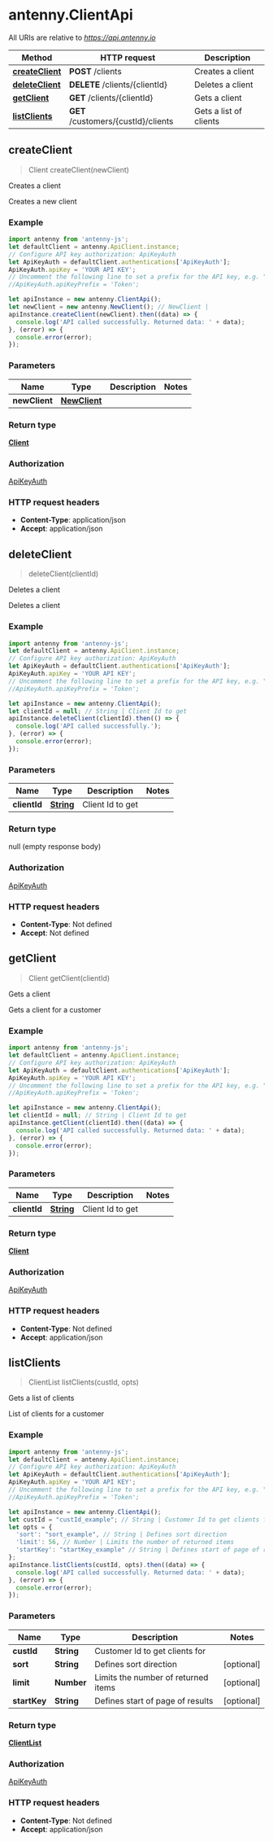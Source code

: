 # antenny.ClientApi

All URIs are relative to *https://api.antenny.io*

Method | HTTP request | Description
------------- | ------------- | -------------
[**createClient**](ClientApi.md#createClient) | **POST** /clients | Creates a client
[**deleteClient**](ClientApi.md#deleteClient) | **DELETE** /clients/{clientId} | Deletes a client
[**getClient**](ClientApi.md#getClient) | **GET** /clients/{clientId} | Gets a client
[**listClients**](ClientApi.md#listClients) | **GET** /customers/{custId}/clients | Gets a list of clients



## createClient

> Client createClient(newClient)

Creates a client

Creates a new client

### Example

```javascript
import antenny from 'antenny-js';
let defaultClient = antenny.ApiClient.instance;
// Configure API key authorization: ApiKeyAuth
let ApiKeyAuth = defaultClient.authentications['ApiKeyAuth'];
ApiKeyAuth.apiKey = 'YOUR API KEY';
// Uncomment the following line to set a prefix for the API key, e.g. "Token" (defaults to null)
//ApiKeyAuth.apiKeyPrefix = 'Token';

let apiInstance = new antenny.ClientApi();
let newClient = new antenny.NewClient(); // NewClient | 
apiInstance.createClient(newClient).then((data) => {
  console.log('API called successfully. Returned data: ' + data);
}, (error) => {
  console.error(error);
});

```

### Parameters


Name | Type | Description  | Notes
------------- | ------------- | ------------- | -------------
 **newClient** | [**NewClient**](NewClient.md)|  | 

### Return type

[**Client**](Client.md)

### Authorization

[ApiKeyAuth](../README.md#ApiKeyAuth)

### HTTP request headers

- **Content-Type**: application/json
- **Accept**: application/json


## deleteClient

> deleteClient(clientId)

Deletes a client

Deletes a client

### Example

```javascript
import antenny from 'antenny-js';
let defaultClient = antenny.ApiClient.instance;
// Configure API key authorization: ApiKeyAuth
let ApiKeyAuth = defaultClient.authentications['ApiKeyAuth'];
ApiKeyAuth.apiKey = 'YOUR API KEY';
// Uncomment the following line to set a prefix for the API key, e.g. "Token" (defaults to null)
//ApiKeyAuth.apiKeyPrefix = 'Token';

let apiInstance = new antenny.ClientApi();
let clientId = null; // String | Client Id to get
apiInstance.deleteClient(clientId).then(() => {
  console.log('API called successfully.');
}, (error) => {
  console.error(error);
});

```

### Parameters


Name | Type | Description  | Notes
------------- | ------------- | ------------- | -------------
 **clientId** | [**String**](.md)| Client Id to get | 

### Return type

null (empty response body)

### Authorization

[ApiKeyAuth](../README.md#ApiKeyAuth)

### HTTP request headers

- **Content-Type**: Not defined
- **Accept**: Not defined


## getClient

> Client getClient(clientId)

Gets a client

Gets a client for a customer

### Example

```javascript
import antenny from 'antenny-js';
let defaultClient = antenny.ApiClient.instance;
// Configure API key authorization: ApiKeyAuth
let ApiKeyAuth = defaultClient.authentications['ApiKeyAuth'];
ApiKeyAuth.apiKey = 'YOUR API KEY';
// Uncomment the following line to set a prefix for the API key, e.g. "Token" (defaults to null)
//ApiKeyAuth.apiKeyPrefix = 'Token';

let apiInstance = new antenny.ClientApi();
let clientId = null; // String | Client Id to get
apiInstance.getClient(clientId).then((data) => {
  console.log('API called successfully. Returned data: ' + data);
}, (error) => {
  console.error(error);
});

```

### Parameters


Name | Type | Description  | Notes
------------- | ------------- | ------------- | -------------
 **clientId** | [**String**](.md)| Client Id to get | 

### Return type

[**Client**](Client.md)

### Authorization

[ApiKeyAuth](../README.md#ApiKeyAuth)

### HTTP request headers

- **Content-Type**: Not defined
- **Accept**: application/json


## listClients

> ClientList listClients(custId, opts)

Gets a list of clients

List of clients for a customer

### Example

```javascript
import antenny from 'antenny-js';
let defaultClient = antenny.ApiClient.instance;
// Configure API key authorization: ApiKeyAuth
let ApiKeyAuth = defaultClient.authentications['ApiKeyAuth'];
ApiKeyAuth.apiKey = 'YOUR API KEY';
// Uncomment the following line to set a prefix for the API key, e.g. "Token" (defaults to null)
//ApiKeyAuth.apiKeyPrefix = 'Token';

let apiInstance = new antenny.ClientApi();
let custId = "custId_example"; // String | Customer Id to get clients for
let opts = {
  'sort': "sort_example", // String | Defines sort direction
  'limit': 56, // Number | Limits the number of returned items
  'startKey': "startKey_example" // String | Defines start of page of results
};
apiInstance.listClients(custId, opts).then((data) => {
  console.log('API called successfully. Returned data: ' + data);
}, (error) => {
  console.error(error);
});

```

### Parameters


Name | Type | Description  | Notes
------------- | ------------- | ------------- | -------------
 **custId** | **String**| Customer Id to get clients for | 
 **sort** | **String**| Defines sort direction | [optional] 
 **limit** | **Number**| Limits the number of returned items | [optional] 
 **startKey** | **String**| Defines start of page of results | [optional] 

### Return type

[**ClientList**](ClientList.md)

### Authorization

[ApiKeyAuth](../README.md#ApiKeyAuth)

### HTTP request headers

- **Content-Type**: Not defined
- **Accept**: application/json

